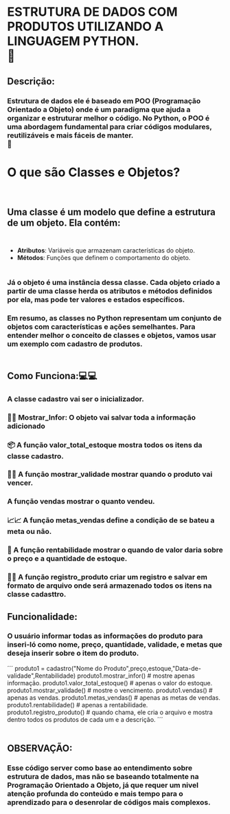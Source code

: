 # ESTRUTURA DE DADOS COM PRODUTOS UTILIZANDO A LINGUAGEM PYTHON.<br>:snake:

## Descrição:<br>

### Estrutura de dados ele é baseado em POO (Programação Orientado a Objeto) onde é um paradigma que ajuda a organizar e estruturar melhor o código. No Python, o POO é uma abordagem fundamental para criar códigos modulares, reutilizáveis e mais fáceis de manter.<br>:game_die:

# O que são Classes e Objetos?<br><br>

## Uma classe é um modelo que define a estrutura de um objeto. Ela contém:<br><br>

+ **Atributos**: Variáveis que armazenam características do objeto.<br>
+ **Métodos**: Funções que definem o comportamento do objeto.<br><br>

### Já o objeto é uma instância dessa classe. Cada objeto criado a partir de uma classe herda os atributos e métodos definidos por ela, mas pode ter valores e estados específicos.<br>

### Em resumo, as classes no Python representam um conjunto de objetos com características e ações semelhantes. Para entender melhor o conceito de classes e objetos, vamos usar um exemplo com cadastro de produtos.<br><br>

## Como Funciona:💻:computer:<br>

### A **classe cadastro** vai ser o inicializador.<br>

### 📝:pencil: **Mostrar_Infor**: O objeto vai salvar toda a informação adicionado<br>

### :package: A função **valor_total_estoque** mostra todos os itens da classe cadastro.<br>

### 📆:calendar: A função **mostrar_validade** mostrar quando o produto vai vencer.<br>

### A função **vendas** mostrar o quanto vendeu.<br>

### 📈:chart_with_upwards_trend: A função **metas_vendas** define a condição de se bateu a meta ou não.<br>

### :money_with_wings: A função **rentabilidade** mostrar o quando de valor daria sobre o preço e a quantidade de estoque.<br>

### 📁:file_folder: A função **registro_produto** criar um registro e salvar em formato de arquivo onde será armazenado  todos os itens na classe cadasttro.

## Funcionalidade:<br> 

### O usuário informar todas as informações do produto para inseri-ló como nome, preço, quantidade, validade, e metas que deseja inserir sobre o item do produto.<br>
´´´
produto1 = cadastro("Nome do Produto",preço,estoque,"Data-de-validade",Rentabilidade) 
produto1.mostrar_infor()        # mostre apenas informação.
produto1.valor_total_estoque()  # apenas o valor do estoque.
produto1.mostrar_validade()     # mostre o vencimento.
produto1.vendas()               # apenas as vendas. 
produto1.metas_vendas()         # apenas as metas de vendas.
produto1.rentabilidade()        # apenas a rentabilidade.
produto1.registro_produto()     # quando chama, ele cria o arquivo e mostra dentro todos os produtos de cada um e a descrição.
´´´ <br><br>

## OBSERVAÇÃO:<br>
### Esse código server como base ao entendimento sobre estrutura de dados, mas não se baseando totalmente na Programação Orientado a Objeto, já que requer um nivel atenção profunda do conteúdo e mais tempo para o aprendizado para o desenrolar de códigos mais complexos.